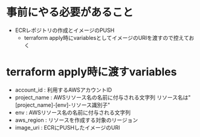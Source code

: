 # 事前にやる必要があること

- ECRレポジトリの作成とイメージのPUSH
  - terraform apply時にvariablesとしてイメージのURIを渡すので控えておく

# terraform apply時に渡すvariables

- account_id : 利用するAWSアカウントID
- project_name : AWSリソース名の名前に付与される文字列 リソース名は"[project_name]-[env]-リソース識別子"
- env : AWSリソース名の名前に付与される文字列
- aws_region : リソースを作成する対象のリージョン
- image_uri : ECRにPUSHしたイメージのURI
